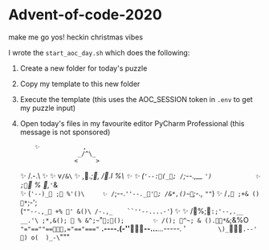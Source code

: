 # Advent-of-code-2020
make me go yos! heckin christmas vibes

I wrote the `start_aoc_day.sh` which does the following:
1. Create a new folder for today's puzzle
2. Copy my template to this new folder
3. Execute the template (this uses the AOC_SESSION token in `.env` to get my puzzle input)
4. Open today's files in my favourite editor PyCharm Professional (this message is not sponsored)


           ✨            ,
                       _/^\_
                      <     >
     ✨                /.-.\        ✨
            ✨         v`/&\`                  ✨
                      ,🧸.*;🧸,
                     /_🎁.I %_\   ✨
       ✨           (`'--:🎁(_🧸;
                   /`;--.,__ `')            ✨
                  ;🧸`🎁 % 🎁,*`'`&\
           ✨    (`'--)_🧸 ;🎁 %'()\     ✨
                 /`;--._`''--._🎁'🧸;
                /&*,()~🎁`;-.,_ `""`)
    ✨          /`,🧸 ;+& () 🎁*`;-';\
               (`""--.,_🎈 +% 🧸' &()\
               /-.,_    ``''--....-'`) ✨
         ✨    /🧸%;🎁`:;'--,.__   __.'\
              ;*,&(); 🧸 % &^;~`"`🎁;🧸();        ✨
              /(); 🎁^~; & ().🎁🧸*&`;&%O\
              `"="==""==🧳🧳🧳,="=="==="`
           __.----.(\-''🧳🧳🧳--...___...-----._
         '`         \)_`🧳🧳🧳`
                 .--' 👀)
               o(  )_-\
                 `"""` `
